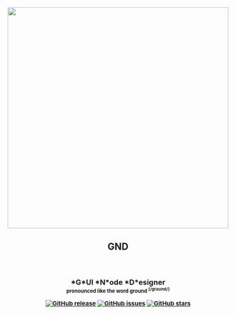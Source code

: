 <div align="center">
  
<img src="https://github.com/user-attachments/assets/33a941a2-087e-48e3-a1bd-e5db8d2118d1" width="500px" />

<h2> GND </h2>
<br/>
<h3>*G*UI *N*ode *D*esigner
<br/>
<sub><sup>pronounced like the word ground <sup>[/ɡraʊnd/]</sup></sup></sup>

[![GitHub release](https://img.shields.io/github/v/release/azazelcodes/gnd?color=blue&label=release)]()
[![GitHub issues](https://img.shields.io/github/issues/azazelcodes/gnd?color=red)]()
[![GitHub stars](https://img.shields.io/github/stars/azazelcodes/gnd)]()
</div>
